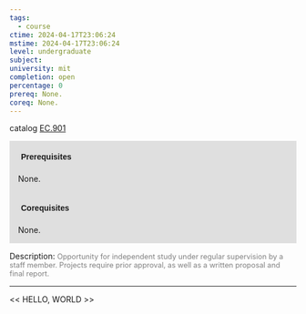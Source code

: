 ```yaml
---
tags:
  - course
ctime: 2024-04-17T23:06:24
mstime: 2024-04-17T23:06:24
level: undergraduate
subject: 
university: mit
completion: open
percentage: 0
prereq: None.
coreq: None.
---
```


catalog [EC.901](http://student.mit.edu/catalog/mECa.html#EC.901)

<span style="display: block; padding: 15px; background-color: rgb(100, 100, 100, 0.2);"><font id="m_prereq3880_0" style="display: block; font-family: Arial, sans-serif; font-weight: bold; padding: 5px">Prerequisites</font><br><span id="prereq3880_0">None.</span></span>
<span style="display: block; padding: 15px; background-color: rgb(100, 100, 100, 0.2);"><font id="m_coreq3880_0" style="display: block; font-family: Arial, sans-serif; font-weight: bold; padding: 5px">Corequisites</font><br><span id="coreq3880_0">None.</span></span>

<font style="">Description:</font>
<font style="color: grey; font-size: 0.8rem;">Opportunity for independent study under regular supervision by a staff member. Projects require prior approval, as well as a written proposal and final report.</font>



---

<< HELLO, WORLD >>

